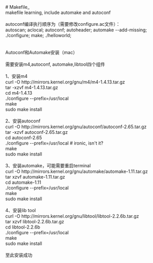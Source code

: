 <div># Makefile_</div><div>makefile learning, include automake and autoconf</div><div><br></div><div>autoconf编译执行顺序为（需要修改configure.ac文件）：</div><div>autoscan; aclocal; autoconf; autoheader; automake --add-missing; ./configure; make; ./helloworld;</div><div><br></div><div><br></div><div>Autoconf和Automake安装（mac）</div><div><br></div><div>需要安装m4,autoconf, automake,libtool四个组件</div><div><br></div><div>1、安装m4</div><div>curl -O http://mirrors.kernel.org/gnu/m4/m4-1.4.13.tar.gz</div><div>tar -xzvf m4-1.4.13.tar.gz</div><div>cd m4-1.4.13</div><div>./configure --prefix=/usr/local</div><div>make</div><div>sudo make install</div><div><br></div><div>2、安装autoconf</div><div>curl -O http://mirrors.kernel.org/gnu/autoconf/autoconf-2.65.tar.gz</div><div>tar -xzvf autoconf-2.65.tar.gz</div><div>cd autoconf-2.65</div><div>./configure --prefix=/usr/local # ironic, isn't it?</div><div>make</div><div>sudo make install</div><div><br></div><div>3、安装automake，可能需要重启terminal</div><div>curl -O http://mirrors.kernel.org/gnu/automake/automake-1.11.tar.gz</div><div>tar xzvf automake-1.11.tar.gz</div><div>cd automake-1.11</div><div>./configure --prefix=/usr/local</div><div>make</div><div>sudo make install</div><div><br></div><div>4、安装lib tool</div><div>curl -O http://mirrors.kernel.org/gnu/libtool/libtool-2.2.6b.tar.gz</div><div>tar xzvf libtool-2.2.6b.tar.gz</div><div>cd libtool-2.2.6b</div><div>./configure --prefix=/usr/local</div><div>make</div><div>sudo make install</div><div><br></div><div>至此安装成功</div>
